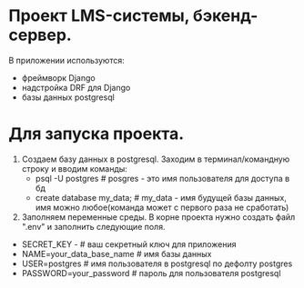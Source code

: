 # Проект LMS-системы, бэкенд-сервер. 
В приложении используются:
- фреймворк Django
- надстройка DRF для Django
- базы данных postgresql



# Для запуска проекта. 

1. Создаем базу данных в postgresql. Заходим в терминал/командную строку и вводим команды: 
   - psql -U postgres   # posgres - это имя пользователя для доступа в бд
   - create database my_data;  # my_data - имя будущей базы данных, имя можно любое(команда может с первого раза не сработать)
2. Заполняем переменные среды. В корне проекта нужно создать файл ".env" и заполнить следующие поля.
- SECRET_KEY -     # ваш секретный ключ для приложения
- NAME=your_data_base_name     # имя базы данных
- USER=postgres     # имя пользователя в postgresql по дефолту postgres
- PASSWORD=your_password     # пароль для пользователя postgresql

